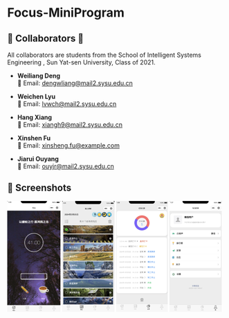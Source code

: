 # Focus-MiniProgram
## 🌟 Collaborators 🌟

All collaborators are students from the School of Intelligent Systems Engineering , Sun Yat-sen University, Class of 2021.

- **Weiliang Deng**  
  📧 Email: dengwliang@mail2.sysu.edu.cn

- **Weichen Lyu**  
  📧 Email: lvwch@mail2.sysu.edu.cn

- **Hang Xiang**  
  📧 Email: xiangh9@mail2.sysu.edu.cn

- **Xinshen Fu**  
  📧 Email: xinsheng.fu@example.com

- **Jiarui Ouyang**  
  📧 Email: ouyjr@mail2.sysu.edu.cn


## 📸 Screenshots

<img src="./assets/image-20240525012703006.png" alt="image-20240525012703006" style="zoom: 25%;" />

<img src="./assets/image-20240525012621723.png" alt="image-20240525012621723" style="zoom: 25%;" />

<img src="./assets/image-20240525012757739.png" alt="image-20240525012757739" style="zoom: 25%;" />

<img src="./assets/image-20240525012818132.png" alt="image-20240525012818132" style="zoom: 25%;" />
